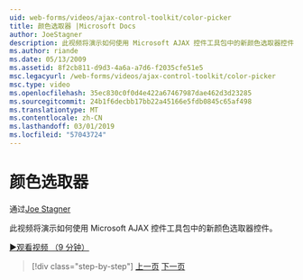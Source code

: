 ```yaml
---
uid: web-forms/videos/ajax-control-toolkit/color-picker
title: 颜色选取器 |Microsoft Docs
author: JoeStagner
description: 此视频将演示如何使用 Microsoft AJAX 控件工具包中的新颜色选取器控件。
ms.author: riande
ms.date: 05/13/2009
ms.assetid: 8f2cb811-d9d3-4a6a-a7d6-f2035cfe51e5
msc.legacyurl: /web-forms/videos/ajax-control-toolkit/color-picker
msc.type: video
ms.openlocfilehash: 35ec830c0f0d4e422a67467987dae462d3d23285
ms.sourcegitcommit: 24b1f6decbb17bb22a45166e5fdb0845c65af498
ms.translationtype: MT
ms.contentlocale: zh-CN
ms.lasthandoff: 03/01/2019
ms.locfileid: "57043724"
---
```

<a name="color-picker"></a>颜色选取器
====================
通过[Joe Stagner](https://github.com/JoeStagner)

此视频将演示如何使用 Microsoft AJAX 控件工具包中的新颜色选取器控件。

[&#9654;观看视频 （9 分钟）](https://channel9.msdn.com/Blogs/ASP-NET-Site-Videos/color-picker)

> [!div class="step-by-step"]
> [上一页](control-extenders.md)
> [下一页](combo-box.md)
